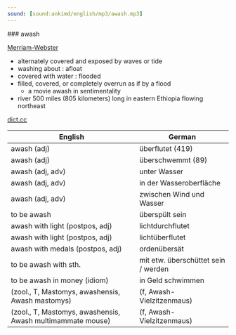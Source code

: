 ```yaml
---
sound: [sound:ankimd/english/mp3/awash.mp3]
---
```


\### awash

[Merriam-Webster](https://www.merriam-webster.com/dictionary/awash)

- alternately covered and exposed by waves or tide
- washing about : afloat
- covered with water : flooded
- filled, covered, or completely overrun as if by a flood
    - a movie awash in sentimentality
- river 500 miles (805 kilometers) long in eastern Ethiopia flowing northeast

[dict.cc](https://www.dict.cc/awash)

| English        | German       |
| -------------- | ------------ |
| awash (adj) | überflutet (419) |
| awash (adj) | überschwemmt (89) |
| awash (adj, adv) | unter Wasser |
| awash (adj, adv) | in der Wasseroberfläche |
| awash (adj, adv) | zwischen Wind und Wasser |
| to be awash | überspült sein |
| awash with light (postpos, adj) | lichtdurchflutet |
| awash with light (postpos, adj) | lichtüberflutet |
| awash with medals (postpos, adj) | ordenübersät |
| to be awash with sth. | mit etw. überschüttet sein / werden |
| to be awash in money (idiom) | in Geld schwimmen |
|  (zool., T, Mastomys, awashensis, Awash mastomys) |  (f, Awash-Vielzitzenmaus) |
|  (zool., T, Mastomys, awashensis, Awash multimammate mouse) |  (f, Awash-Vielzitzenmaus) |
